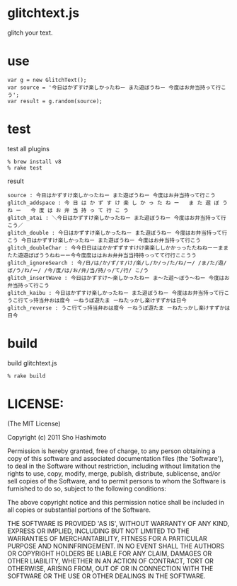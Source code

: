 glitchtext.js
=============

glitch your text.


use
===

    var g = new GlitchText();
    var source = '今日はかずすけ楽しかったねー また遊ぼうねー 今度はお弁当持って行こう';
    var result = g.random(source);

test
====

test all plugins

    % brew install v8
    % rake test

result

    source : 今日はかずすけ楽しかったねー また遊ぼうねー 今度はお弁当持って行こう
    glitch_addspace : 今 日 は か ず す け 楽 し か っ た ね ー   ま た 遊 ぼ う ね ー   今 度 は お 弁 当 持 っ て 行 こ う
    glitch_atai : ＼今日はかずすけ楽しかったねー また遊ぼうねー 今度はお弁当持って行こう／
    glitch_double : 今日はかずすけ楽しかったねー また遊ぼうねー 今度はお弁当持って行こう 今日はかずすけ楽しかったねー また遊ぼうねー 今度はお弁当持って行こう
    glitch_doubleChar : 今今日日ははかかずずすすけけ楽楽ししかかっったたねねーーままたた遊遊ぼぼううねねーー今今度度ははおお弁弁当当持持っってて行行ここうう
    glitch_ignoreSearch : 今/日/は/か/ず/す/け/楽/し/か/っ/た/ね/ー/ /ま/た/遊/ぼ/う/ね/ー/ /今/度/は/お/弁/当/持/っ/て/行/ こ/う
    glitch_insertWave : 今日はかずすけ〜楽しかったねー ま〜た遊〜ぼう〜ねー 今度はお弁当持って行こう
    glitch_kaibu : 今日はかずすけ楽しかったねー また遊ぼうねー 今度はお弁当持って行こうこ行てっ持当弁おは度今 ーねうぼ遊たま ーねたっかし楽けすずかは日今
    glitch_reverse : うこ行てっ持当弁おは度今 ーねうぼ遊たま ーねたっかし楽けすずかは日今

build
=====

build glitchtext.js

    % rake build


LICENSE:
========

(The MIT License)

Copyright (c) 2011 Sho Hashimoto

Permission is hereby granted, free of charge, to any person obtaining
a copy of this software and associated documentation files (the
'Software'), to deal in the Software without restriction, including
without limitation the rights to use, copy, modify, merge, publish,
distribute, sublicense, and/or sell copies of the Software, and to
permit persons to whom the Software is furnished to do so, subject to
the following conditions:

The above copyright notice and this permission notice shall be
included in all copies or substantial portions of the Software.

THE SOFTWARE IS PROVIDED 'AS IS', WITHOUT WARRANTY OF ANY KIND,
EXPRESS OR IMPLIED, INCLUDING BUT NOT LIMITED TO THE WARRANTIES OF
MERCHANTABILITY, FITNESS FOR A PARTICULAR PURPOSE AND NONINFRINGEMENT.
IN NO EVENT SHALL THE AUTHORS OR COPYRIGHT HOLDERS BE LIABLE FOR ANY
CLAIM, DAMAGES OR OTHER LIABILITY, WHETHER IN AN ACTION OF CONTRACT,
TORT OR OTHERWISE, ARISING FROM, OUT OF OR IN CONNECTION WITH THE
SOFTWARE OR THE USE OR OTHER DEALINGS IN THE SOFTWARE.